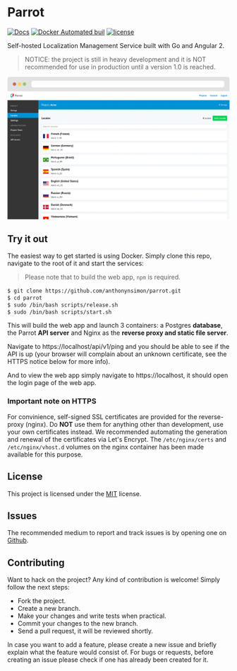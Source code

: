 # Parrot
[![Docs](https://readthedocs.org/projects/docs/badge/?version=latest)](https://anthonynsimon.gitbooks.io/parrot/content/)
[![Docker Automated buil](https://img.shields.io/docker/automated/jrottenberg/ffmpeg.svg)](https://hub.docker.com/r/anthonynsimon/parrot-api/)
[![license](https://img.shields.io/github/license/mashape/apistatus.svg)](https://github.com/anthonynsimon/parrot/blob/master/LICENSE)  

Self-hosted Localization Management Service built with Go and Angular 2.  

> NOTICE: the project is still in heavy development and it is NOT recommended for use in production until a version 1.0 is reached.

<img src="https://raw.githubusercontent.com/anthonynsimon/parrot.github.io/master/images/parrot-screenshot-001.png" style="width: 720px;"/>

## Try it out

The easiest way to get started is using Docker. Simply clone this repo, navigate to the root of it and start the services:

> Please note that to build the web app, `npm` is required.

```
$ git clone https://github.com/anthonynsimon/parrot.git
$ cd parrot
$ sudo /bin/bash scripts/release.sh
$ sudo /bin/bash scripts/start.sh
```

This will build the web app and launch 3 containers: a Postgres **database**, the Parrot **API server** and Nginx as the **reverse proxy and static file server**.

Navigate to https://localhost/api/v1/ping and you should be able to see if the API is up (your browser will complain about an unknown certificate, see the HTTPS notice below for more info).

And to view the web app simply navigate to https://localhost, it should open the login page of the web app.

### Important note on HTTPS

For convinience, self-signed SSL certificates are provided for the reverse-proxy (nginx). Do **NOT** use them for anything other than development, 
use your own certificates instead. We recommended automating the generation and renewal of the certificates via Let's Encrypt.
The `/etc/nginx/certs` and `/etc/nginx/vhost.d` volumes on the nginx container has been made available for this purpose.  

## License
This project is licensed under the [MIT](https://github.com/anthonynsimon/parrot/blob/master/LICENSE) license.

## Issues
The recommended medium to report and track issues is by opening one on [Github](https://github.com/anthonynsimon/parrot).

## Contributing
Want to hack on the project? Any kind of contribution is welcome!
Simply follow the next steps:

- Fork the project.
- Create a new branch.
- Make your changes and write tests when practical.
- Commit your changes to the new branch.
- Send a pull request, it will be reviewed shortly.

In case you want to add a feature, please create a new issue and briefly explain what the feature would consist of. For bugs or requests, before creating an issue please check if one has already been created for it.

